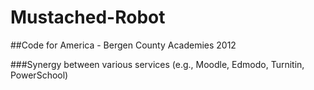Mustached-Robot
===============

##Code for America - Bergen County Academies 2012

###Synergy between various services (e.g., Moodle, Edmodo, Turnitin, PowerSchool)
